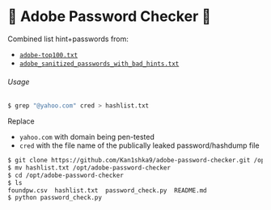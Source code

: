 # 📇 Adobe Password Checker 🔑

Combined list hint+passwords from: 
  - [``adobe-top100.txt``](http://stricture-group.com/files/adobe-top100.txt)
  - [``adobe_sanitized_passwords_with_bad_hints.txt``](http://web.mit.edu/zyan/Public/adobe_sanitized_passwords_with_bad_hints.txt)
  
###### Usage

```sh
$ grep "@yahoo.com" cred > hashlist.txt
```

Replace 

- ``yahoo.com`` with domain being pen-tested
- ``cred`` with the file name of the publically leaked password/hashdump file

```sh
$ git clone https://github.com/Kan1shka9/adobe-password-checker.git /opt/adobe-password-checker
$ mv hashlist.txt /opt/adobe-password-checker
$ cd /opt/adobe-password-checker
$ ls
foundpw.csv  hashlist.txt  password_check.py  README.md
$ python password_check.py
```
